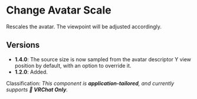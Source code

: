 ﻿# Change Avatar Scale

Rescales the avatar. The viewpoint will be adjusted accordingly.

## Versions

- **1.4.0**: The source size is now sampled from the avatar descriptor Y view position by default, with an option to override it.
- **1.2.0**: Added.

Classification: *This component is **application-tailored**, and currently supports **💬 VRChat Only**.*
